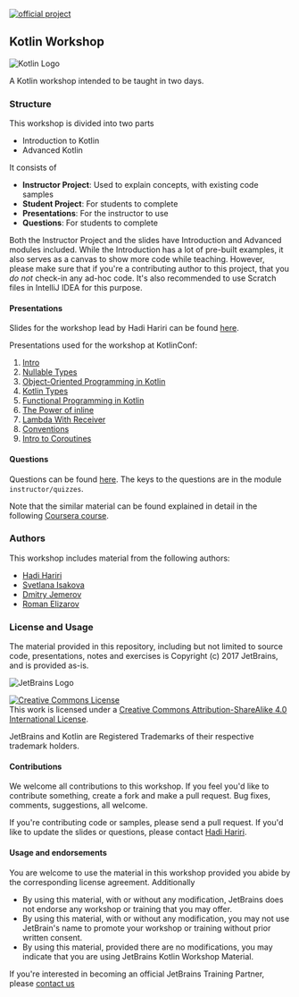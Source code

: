 [![official project](http://jb.gg/badges/official-plastic.svg)](https://confluence.jetbrains.com/display/ALL/JetBrains+on+GitHub)

## Kotlin Workshop

![Kotlin Logo](kotlinlogo.png)

A Kotlin workshop intended to be taught in two days. 

### Structure

This workshop is divided into two parts

* Introduction to Kotlin
* Advanced Kotlin

It consists of 

* **Instructor Project**: Used to explain concepts, with existing code samples
* **Student Project**: For students to complete
* **Presentations**: For the instructor to use 
* **Questions**: For students to complete

Both the Instructor Project and the slides have Introduction and Advanced modules included. While the Introduction 
has a lot of pre-built examples, it also serves as a canvas to show more code while teaching. However, please make sure that if you're 
a contributing author to this project, that you *do not* check-in any ad-hoc code. It's also recommended to use Scratch files in IntelliJ IDEA
for this purpose.

#### Presentations

Slides for the workshop lead by Hadi Hariri can be found [here](https://docs.google.com/presentation/d/1zYWyDedyf0YhnLFF3TVpUqU3C8PKTuvR5P06L99MRn8/edit?usp=sharing).

Presentations used for the workshop at KotlinConf:
1. [Intro](https://speakerdeck.com/svtk/1-intro-kotlin-workshop)
2. [Nullable Types](https://speakerdeck.com/svtk/2-nullable-types-in-kotlin-kotlin-workshop)
3. [Object-Oriented Programming in Kotlin](https://speakerdeck.com/svtk/3-object-oriented-programming-in-kotlin-kotlin-workshop)
4. [Kotlin Types](https://speakerdeck.com/svtk/4-kotlin-types-kotlin-workshop)
5. [Functional Programming in Kotlin](https://speakerdeck.com/svtk/5-functional-programming-kotlin-workshop)
6. [The Power of inline](https://speakerdeck.com/svtk/6-the-power-of-inline-kotlin-workshop)
7. [Lambda With Receiver](https://speakerdeck.com/svtk/7-lambda-with-receiver-kotlin-workshop)
8. [Conventions](https://speakerdeck.com/svtk/8-conventions-kotlin-workshop)
9. [Intro to Coroutines](https://speakerdeck.com/svtk/9-introduction-to-coroutines-kotlin-workshop)

#### Questions

Questions can be found [here](https://drive.google.com/file/d/18AiXqEzdJmNonc6Lo6eumeFmcVvC_9vk/view?usp=sharing). The keys to the questions are in the module `instructor/quizzes`.

Note that the similar material can be found explained in detail in the following [Coursera course](https://www.coursera.org/learn/kotlin-for-java-developers).

### Authors

This workshop includes material from the following authors:

* [Hadi Hariri](https://github.com/hhariri)
* [Svetlana Isakova](https://github.com/svtk)
* [Dmitry Jemerov](https://github.com/yole)
* [Roman Elizarov](https://github.com/elizarov)

### License and Usage

The material provided in this repository, including but not limited to source code, presentations, notes and exercises is Copyright (c) 2017 JetBrains, and is provided as-is. 

![JetBrains Logo](jetbrainslogo.png)

<a rel="license" href="http://creativecommons.org/licenses/by-sa/4.0/"><img alt="Creative Commons License" style="border-width:0" src="https://i.creativecommons.org/l/by-sa/4.0/88x31.png" /></a><br />This work is licensed under a <a rel="license" href="http://creativecommons.org/licenses/by-sa/4.0/">Creative Commons Attribution-ShareAlike 4.0 International License</a>.


JetBrains and Kotlin are Registered Trademarks of their respective trademark holders. 

#### Contributions

We welcome all contributions to this workshop. If you feel you'd like to contribute something, create a fork and make a pull request. Bug fixes, comments, suggestions, all welcome. 

If you're contributing code or samples, please send a pull request. If you'd like to update the slides or questions, please contact [Hadi Hariri](https://github.com/hhariri).  

#### Usage and endorsements 
 
You are welcome to use the material in this workshop provided you abide by the corresponding license agreement. Additionally 

* By using this material, with or without any modification, JetBrains does not endorse any workshop or training that you may offer.
* By using this material, with or without any modification, you may not use JetBrain's name to promote your workshop or training without prior written consent. 
* By using this material, provided there are no modifications, you may indicate that you are using JetBrains Kotlin Workshop Material.

If you're interested in becoming an official JetBrains Training Partner, please [contact us](https://www.jetbrains.com/company/partners/become_a_partner.html) 
